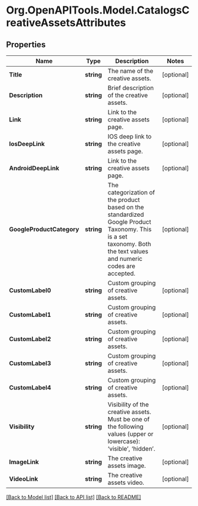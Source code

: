 # Org.OpenAPITools.Model.CatalogsCreativeAssetsAttributes

## Properties

Name | Type | Description | Notes
------------ | ------------- | ------------- | -------------
**Title** | **string** | The name of the creative assets. | [optional] 
**Description** | **string** | Brief description of the creative assets. | [optional] 
**Link** | **string** | Link to the creative assets page. | [optional] 
**IosDeepLink** | **string** | IOS deep link to the creative assets page. | [optional] 
**AndroidDeepLink** | **string** | Link to the creative assets page. | [optional] 
**GoogleProductCategory** | **string** | The categorization of the product based on the standardized Google Product Taxonomy. This is a set taxonomy. Both the text values and numeric codes are accepted. | [optional] 
**CustomLabel0** | **string** | Custom grouping of creative assets. | [optional] 
**CustomLabel1** | **string** | Custom grouping of creative assets. | [optional] 
**CustomLabel2** | **string** | Custom grouping of creative assets. | [optional] 
**CustomLabel3** | **string** | Custom grouping of creative assets. | [optional] 
**CustomLabel4** | **string** | Custom grouping of creative assets. | [optional] 
**Visibility** | **string** | Visibility of the creative assets. Must be one of the following values (upper or lowercase): ‘visible’, ‘hidden’. | [optional] 
**ImageLink** | **string** | The creative assets image. | [optional] 
**VideoLink** | **string** | The creative assets video. | [optional] 

[[Back to Model list]](../README.md#documentation-for-models) [[Back to API list]](../README.md#documentation-for-api-endpoints) [[Back to README]](../README.md)

